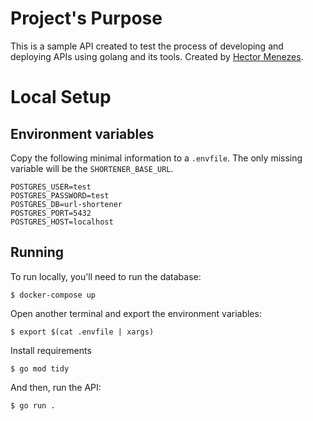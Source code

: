 # Project's Purpose

This is a sample API created to test the process of developing and deploying APIs using golang and its tools. Created by [Hector Menezes](https://github.com/HectorMenezes).


# Local Setup


## Environment variables

Copy the following minimal information to a `.envfile`. The only missing variable will be the `SHORTENER_BASE_URL`.

```
POSTGRES_USER=test
POSTGRES_PASSWORD=test
POSTGRES_DB=url-shortener
POSTGRES_PORT=5432
POSTGRES_HOST=localhost
```


## Running
To run locally, you'll need to run the database:

```shell
$ docker-compose up
```

Open another terminal and export the environment variables:

```shell
$ export $(cat .envfile | xargs)
```

Install requirements

```shell
$ go mod tidy
```

And then, run the API:

```shell
$ go run .
```
